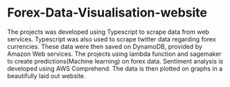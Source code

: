 # Forex-Data-Visualisation-website
The projects was developed using Typescript to scrape data from web services. Typescript was also used to scrape twitter data regarding forex currencies. These data were then saved on DynamoDB, provided by Amazon Web services. The projects using lambda function and sagemaker to create predictions(Machine learning) on forex data. Sentiment analysis is developed using AWS Comprehend. The data is then plotted on graphs in a beautifully laid out website.
